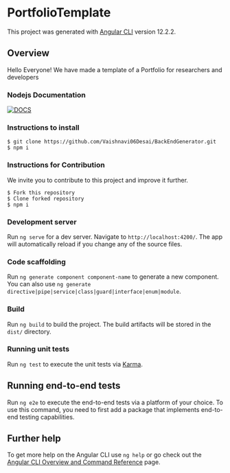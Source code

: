 # PortfolioTemplate

This project was generated with [Angular CLI](https://github.com/angular/angular-cli) version 12.2.2.

## Overview 
Hello Everyone!
We have made a template of a Portfolio for researchers and developers

### Nodejs Documentation
[![DOCS](https://img.shields.io/badge/Documentation-see%20docs-green?style=flat-square&logo=appveyor)](https://nodejs.org/en/about/) 

### Instructions to install
```
$ git clone https://github.com/Vaishnavi06Desai/BackEndGenerator.git
$ npm i
```

### Instructions for Contribution
We invite you to contribute to this project and improve it further.
```
$ Fork this repository
$ Clone forked repository
$ npm i
```

### Development server

Run `ng serve` for a dev server. Navigate to `http://localhost:4200/`. The app will automatically reload if you change any of the source files.

### Code scaffolding

Run `ng generate component component-name` to generate a new component. You can also use `ng generate directive|pipe|service|class|guard|interface|enum|module`.

### Build

Run `ng build` to build the project. The build artifacts will be stored in the `dist/` directory.

### Running unit tests

Run `ng test` to execute the unit tests via [Karma](https://karma-runner.github.io).

## Running end-to-end tests

Run `ng e2e` to execute the end-to-end tests via a platform of your choice. To use this command, you need to first add a package that implements end-to-end testing capabilities.

## Further help

To get more help on the Angular CLI use `ng help` or go check out the [Angular CLI Overview and Command Reference](https://angular.io/cli) page.
